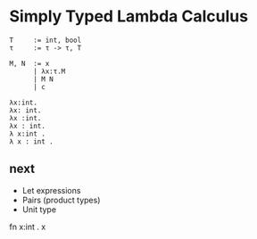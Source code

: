 # Simply Typed Lambda Calculus

```
T     := int, bool
τ     := τ -> τ, Τ

M, N  := x
      | λx:τ.M
      | M N
      | c
```


```
λx:int.
λx: int.
λx :int.
λx : int.
λ x:int .
λ x : int .
```


## next

- Let expressions
- Pairs (product types)
- Unit type


fn x:int . x
